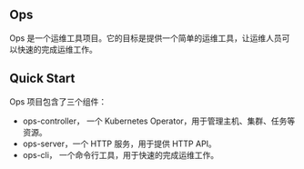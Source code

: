 ## Ops

Ops 是一个运维工具项目。它的目标是提供一个简单的运维工具，让运维人员可以快速的完成运维工作。

## Quick Start

Ops 项目包含了三个组件：

- ops-controller， 一个 Kubernetes Operator，用于管理主机、集群、任务等资源。
- ops-server，一个 HTTP 服务，用于提供 HTTP API。
- ops-cli， 一个命令行工具，用于快速的完成运维工作。
